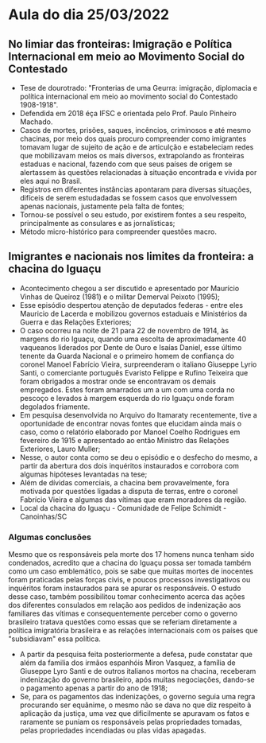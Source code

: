 # Aula do dia 25/03/2022

## No limiar das fronteiras: Imigração e Política Internacional em meio ao Movimento Social do Contestado

- Tese de dourotrado: "Fronterias de uma Geurra: imigração, diplomacia e política internacional em meio ao movimento social do Contestado 1908-1918".
- Defendida em 2018 éça IFSC e orientada pelo Prof. Paulo Pinheiro Machado.
- Casos de mortes, prisões, saques, incêncios, criminosos e até mesmo chacinas, por meio dos quais procuro compreender como imigrantes tomavam lugar de sujeito de ação e de articulção e estabeleciam redes que mobilizavam meios os mais diversos, extrapolando as fronteiras estaduas e nacional, fazendo com que seus países de origem se alertassem às questões relacionadas à situação encontrada e vivida por eles aqui no Brasil.
- Registros em diferentes instâncias apontaram para diversas situações, difíceis de serem estudadadas se fossem casos que envolvessem apenas nacionais, justamente pela falta de fontes;
- Tornou-se possível o seu estudo, por existirem fontes a seu respeito, principalmente as consulares e as jornalísticas;
- Método micro-histórico para compreender questões macro.

## Imigrantes e nacionais nos limites da fronteira: a chacina do Iguaçu

- Acontecimento chegou a ser discutido e apresentado por Maurício Vinhas de Queiroz (1981) e o militar Demerval Peixoto (1995);
- Esse episódio despertou atenção de deputados federas - entre eles Mauricio de Lacerda e mobilizou governos estaduais e Ministérios da Guerra e das Relações Exteriores;
- O caso ocorreu na noite de 21 para 22 de novembro de 1914, às margens do rio Iguaçu, quando uma escolta de aproximadamente 40 vaqueanos liderados por Dente de Ouro e Isaías Daniel, esse último tenente da Guarda Nacional e o primeiro homem de confiança do coronel Manoel Fabrício Vieira, surpreenderam o italiano Giuseppe Lyrio Santi, o comerciante português Evaristo Felippe e Rufino Teixeira que foram obrigados a mostrar onde se encontravam os demais empregados. Estes foram amarrados um a um com uma corda no pescoço e levados à margem esquerda do rio Iguaçu onde foram degolados friamente.
- Em pesquisa desenvolvida no Arquivo do Itamaraty recentemente, tive a oportunidade de encontrar novas fontes que elucidam ainda mais o caso, como o relatório elaborado por Manoel Coelho Rodrigues em fevereiro de 1915 e apresentado ao então Ministro das Relações Exteriores, Lauro Muller;
- Nesse, o autor conta como se deu o episódio e o desfecho do mesmo, a partir da abertura dos dois inquéritos instaurados e corrobora com algumas hipóteses levantadas na tese;
- Além de dívidas comerciais, a chacina bem provavelmente, fora motivada por questões ligadas a disputa de terras, entre o coronel Fabrício Vieira e algumas das vítimas que eram moradores da região.
- Local da chacina do Iguaçu - Comunidade de Felipe Schimidt - Canoinhas/SC

### Algumas conclusões

Mesmo que os responsáveis pela morte dos 17 homens nunca tenham sido condenados, acredito que a chacina do Iguaçu possa ser tomada também como um caso emblemático, pois se sabe que muitas mortes de inocentes foram praticadas pelas forças civis, e poucos processos investigativos ou inquéritos foram instaurados para se apurar os responsáveis. O estudo desse caso, também possibilitou tomar conhecimento acerca das ações dos diferentes consulados em relação aos pedidos de indenização aos familiares das vítimas e consequentemente perceber como o governo brasileiro tratava questões como essas que se referiam diretamente a política imigratória brasileira e as relações internacionais com os países que "subsidiavam" essa política.

- A partir da pesquisa feita posteriormente a defesa, pude constatar que além da familia dos irmãos espanhóis Miron Vasquez, a família de Giuseppe Lyro Santi e de outros italianos mortos na chacina, receberam indenização do governo brasileiro, após muitas negociações, dando-se o pagamento apenas a partir do ano de 1918;
- Se, para os pagamentos das indenizações, o governo seguia uma regra procurando ser equânime, o mesmo não se dava no que diz respeito à aplicação da justiça, uma vez que dificilmente se apuravam os fatos e raramente se puniam os responsáveis pelas propriedades tomadas, pelas propriedades incendiadas ou plas vidas apagadas.
